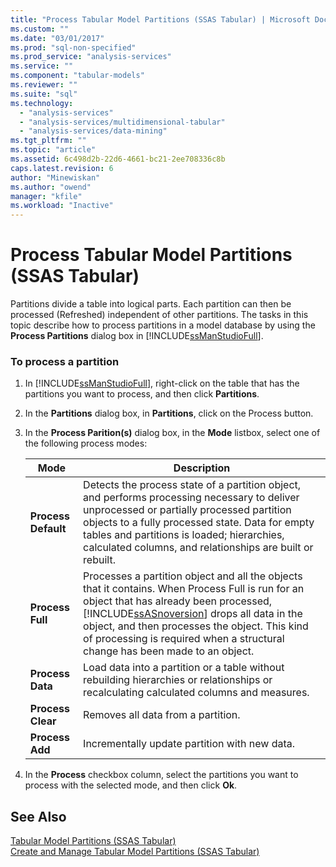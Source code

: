 ```yaml
---
title: "Process Tabular Model Partitions (SSAS Tabular) | Microsoft Docs"
ms.custom: ""
ms.date: "03/01/2017"
ms.prod: "sql-non-specified"
ms.prod_service: "analysis-services"
ms.service: ""
ms.component: "tabular-models"
ms.reviewer: ""
ms.suite: "sql"
ms.technology: 
  - "analysis-services"
  - "analysis-services/multidimensional-tabular"
  - "analysis-services/data-mining"
ms.tgt_pltfrm: ""
ms.topic: "article"
ms.assetid: 6c498d2b-22d6-4661-bc21-2ee708336c8b
caps.latest.revision: 6
author: "Minewiskan"
ms.author: "owend"
manager: "kfile"
ms.workload: "Inactive"
---
```

# Process Tabular Model Partitions (SSAS Tabular)
  Partitions divide a table into logical parts. Each partition can then be processed (Refreshed) independent of other partitions. The tasks in this topic describe how to process partitions in a model database by using the **Process Partitions** dialog box in [!INCLUDE[ssManStudioFull](../../includes/ssmanstudiofull-md.md)].  
  
###  <a name="bkmk_create_new"></a> To process a partition  
  
1.  In [!INCLUDE[ssManStudioFull](../../includes/ssmanstudiofull-md.md)], right-click on the table that has the partitions you want to process, and then click **Partitions**.  
  
2.  In the **Partitions** dialog box, in **Partitions**, click on the Process button.  
  
3.  In the **Process Parition(s)** dialog box, in the **Mode** listbox, select one of the following process modes:  
  
    |Mode|Description|  
    |----------|-----------------|  
    |**Process Default**|Detects the process state of a partition object, and performs processing necessary to deliver unprocessed or partially processed partition objects to a fully processed state. Data for empty tables and partitions is loaded; hierarchies, calculated columns, and relationships are built or rebuilt.|  
    |**Process Full**|Processes a partition object and all the objects that it contains. When Process Full is run for an object that has already been processed, [!INCLUDE[ssASnoversion](../../includes/ssasnoversion-md.md)] drops all data in the object, and then processes the object. This kind of processing is required when a structural change has been made to an object.|  
    |**Process Data**|Load data into a partition or a table without rebuilding hierarchies or relationships or recalculating calculated columns and measures.|  
    |**Process Clear**|Removes all data from a partition.|  
    |**Process Add**|Incrementally update partition with new data.|  
  
4.  In the **Process** checkbox column, select the partitions you want to process with the selected mode, and then click **Ok**.  
  
## See Also  
 [Tabular Model Partitions &#40;SSAS Tabular&#41;](../../analysis-services/tabular-models/tabular-model-partitions-ssas-tabular.md)   
 [Create and Manage Tabular Model Partitions &#40;SSAS Tabular&#41;](../../analysis-services/tabular-models/create-and-manage-tabular-model-partitions-ssas-tabular.md)  
  
  
